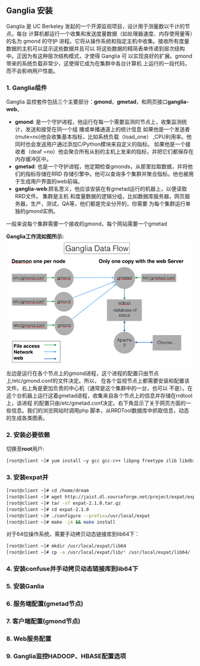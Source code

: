 Ganglia 安装
----
Ganglia 是 UC Berkeley 发起的一个开源监视项目，设计用于测量数以千计的节点。每台
计算机都运行一个收集和发送度量数据（如处理器速度、内存使用量等）的名为 gmond 的守护
进程。它将从操作系统和指定主机中收集。接收所有度量数据的主机可以显示这些数据并且可以
将这些数据的精简表单传递到层次结构中。正因为有这种层次结构模式，才使得 Ganglia 可
以实现良好的扩展。gmond 带来的系统负载非常少，这使得它成为在集群中各台计算机
上运行的一段代码，而不会影响用户性能。

### 1. Ganglia组件
Ganglia 监控套件包括三个主要部分：**gmond**，**gmetad**，和网页接口**ganglia-web**。
- **gmond**: 是一个守护进程，他运行在每一个需要监测的节点上，收集监测统计，发送和接受在同一个组
播或单播通道上的统计信息 如果他是一个发送者(mute=no)他会收集基本指标，比如系统负载（load_one）
,CPU利用率。他同时也会发送用户通过添加C/Python模块来自定义的指标。 如果他是一个接收者（deaf
=no）他会聚合所有从别的主机上发来的指标，并把它们都保存在内存缓冲区中。
- **gmetad**: 也是一个守护进程，他定期检查gmonds，从那里拉取数据，并将他们的指标存储在RRD
存储引擎中。他可以查询多个集群并聚合指标。他也被用于生成用户界面的web前端。
- **ganglia-web**:顾名思义，他应该安装在有gmetad运行的机器上，以便读取RRD文件。 集群是主机
和度量数据的逻辑分组，比如数据库服务器，网页服务器，生产，测试，QA等，他们都是完全分开的，你需要
为每个集群运行单独的gmond实例。

一般来说每个集群需要一个接收的gmond，每个网站需要一个gmetad

**Ganglia工作流如图所示:**
![ganglia data flow](./images/ganglia_data_flow.png)
左边是运行在各个节点上的gmond进程，这个进程的配置只由节点上/etc/gmond.conf的文件决定。所以，
在各个监视节点上都需要安装和配置该文件。右上角是更加负责的中心机（通常是这个集群中的一台，也可以
不是）。在这个台机器上运行这着gmetad进程，收集来自各个节点上的信息并存储在rrdtool上，该进程
的配置只由/etc/gmetad.conf决定。右下角显示了关于网页方面的一些信息。我们的浏览网站时调用php
脚本，从RRDTool数据库中抓取信息，动态的生成各类图表。
### 2. 安装必要依赖
切换至**root**用户:
```bash
[root@client ~]# yum install –y gcc gcc-c++ libpng freetype zlib libdbi apr* libxml2-devel pkg-config glib pixman pango pango-devel freetye-devel fontconfig cairo cairo-devel libart_lgpl libart_lgpl-devel pcre* rrdtool*
```
### 3. 安装expat并
```bash
[root@client ~]# cd /home/dream
[root@client ~]# wget http://jaist.dl.sourceforge.net/project/expat/expat/2.1.0/expat-2.1.0.tar.gz
[root@client ~]# tar -xf expat-2.1.0.tar.gz
[root@client ~]# cd expat-2.1.0
[root@client ~]# ./configure --prefix=/usr/local/expat
[root@client ~]# make -j4 && make install
```
对于64位操作系统，需要手动拷贝动态链接库到lib64下：
```bash
[root@client ~]# mkdir /usr/local/expat/lib64  
[root@client ~]# cp -a /usr/local/expat/lib/* /usr/local/expat/lib64/
```
### 4. 安装confuse并手动拷贝动态链接库到lib64下
### 5. 安装Ganlia
### 6. 服务端配置(gmetad节点)
### 7. 客户端配置(gmond节点)
### 8. Web服务配置
### 9. Ganglia监控HADOOP、HBASE配置选项
